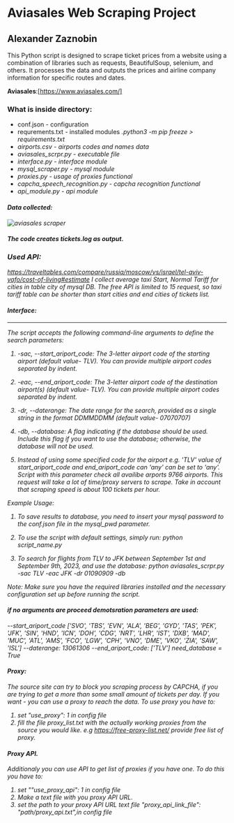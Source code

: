 # Aviasales Web Scraping Project
## Alexander Zaznobin
This Python script is designed to scrape ticket prices from a website using a combination of libraries such as requests, BeautifulSoup, selenium, and others. It processes the data and outputs the prices and airline company information for specific routes and dates. 


**Aviasales**:[https://www.aviasales.com/]
### What is inside directory: 

* conf.json - configuration
* requrements.txt - installed modules <i>.python3 -m pip freeze > requirements.txt<i>
* airports.csv - airports codes and names data 
* aviasales_scrpr.py -  executable file 
* interface.py - interface module
* mysql_scraper.py - mysql module
* proxies.py - usage of proxies functional 
* capcha_speech_recognition.py - capcha recognition functional 
* api_module.py - api module

#### Data collected:
![aviasales scraper](https://user-images.githubusercontent.com/127748062/234353828-f3e7d37f-d221-4c95-83d2-5097aa0a81a3.png)


#### The code creates tickets.log as output. 

### Used API: 
https://traveltables.com/compare/russia/moscow/vs/israel/tel-aviv-yafo/cost-of-living#estimate
I collect average taxi Start, Normal Tariff for cities in table city of mysql DB.
The free API is limited to 15 request, so taxi tariff table can be shorter than start cities and end cities of tickets list.


#### Interface: 
-----------------
The script accepts the following command-line arguments to define the search parameters:

1. -sac, --start_ariport_code:  The 3-letter airport code of the starting airport (default value-  TLV). You can provide multiple airport codes separated by indent.

2. -eac, --end_ariport_code: The 3-letter airport code of the destination airport(s) (default value-  TLV). You can provide multiple airport codes separated by indent. 

3. -dr, --daterange: The date range for the search, provided as a single string in the format DDMMDDMM (default value-  07070707)

4. -db, --database: A flag indicating if the database should be used. Include this flag if you want to use the database; otherwise, the database will not be used.

5. Instead of using some specified code for the airport e.g. 'TLV' 
value of start_ariport_code and end_ariport_code can 'any' can be set to 'any'. 
Script with this parameter check all availibe arports 9766 airports. 
This request will take a lot of time/proxy servers to scrape.
Take in account that scraping speed is about 100 tickets per hour. 

Example Usage:
1. To save results to database, you need to insert your mysql password to the conf.json file in the mysql_pwd parameter. 

2. To use the script with default settings, simply run:
   python script_name.py

3. To search for flights from TLV to JFK between September 1st and September 9th, 2023, and use the database:
   python aviasales_scrpr.py -sac TLV -eac JFK -dr 01090909 -db

Note: Make sure you have the required libraries installed and the necessary configuration set up before running the script.

#### if no arguments are proceed demotsration parameters are used: 
  --start_ariport_code ['SVO', 'TBS', 'EVN', 'ALA', 'BEG', 'GYD', 'TAS', 'PEK', 'JFK', 'SIN', 'HND', 'ICN', 'DOH',
                           'CDG', 'NRT', 'LHR', 'IST', 'DXB', 'MAD', 'MUC', 'ATL', 'AMS',
                           'FCO', 'LGW', 'CPH', 'VNO', 'DME', 'VKO', 'ZIA', 'SAW', 'ISL']
  --daterange: 13061306
  --end_ariport_code:  ['TLV']
  need_database = True

#### Proxy:
The source site can try to block you scraping process by CAPCHA, if you are trying to get a more than some small amount of tickets per day.
If you want - you can use a proxy to reach the data.
To use proxy you have to: 
1) set "use_proxy": 1 in config file
2) fill the file proxy_list.txt with the actually working proxies from the source you would like.
e.g https://free-proxy-list.net/ provide free list of proxy.

#### Proxy API.
Additionaly you can use API to get list of proxies if you have one.
To do this you have to: 
1) set ""use_proxy_api": 1 in config file
2) Make a text file with you proxy API URL.
3) set the path to your proxy API URL text file "proxy_api_link_file": "path/proxy_api.txt",in config file 
